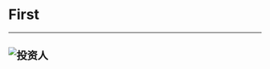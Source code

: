 # First
___
## ![投资人](https://ss1.baidu.com/6ONXsjip0QIZ8tyhnq/it/u=2275915387,2079323670&fm=58&bpow=460&bpoh=460&u_exp_0=2088936283,1762556537&fm_exp_0=86 )
